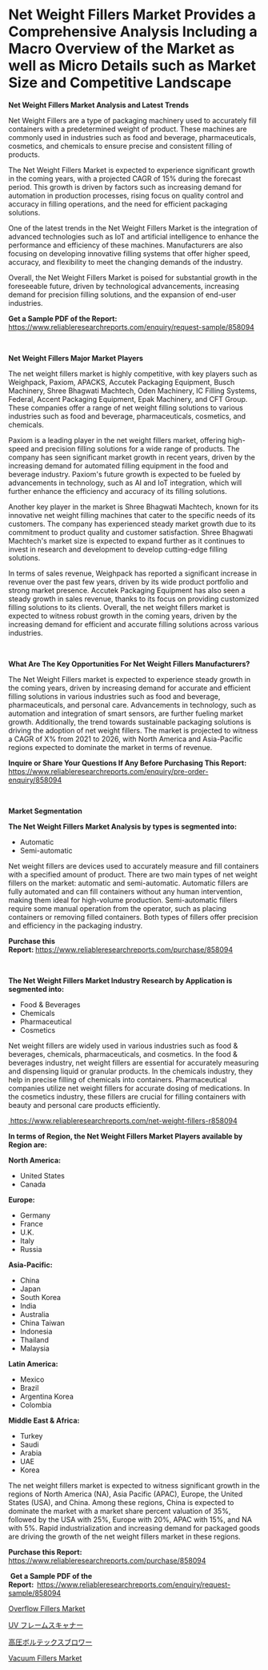 <p><h1>Net Weight Fillers Market Provides a Comprehensive Analysis Including a Macro Overview of the Market as well as Micro Details such as Market Size and Competitive Landscape</h1></p><p><strong>Net Weight Fillers Market Analysis and Latest Trends</strong></p>
<p><p>Net Weight Fillers are a type of packaging machinery used to accurately fill containers with a predetermined weight of product. These machines are commonly used in industries such as food and beverage, pharmaceuticals, cosmetics, and chemicals to ensure precise and consistent filling of products.</p><p>The Net Weight Fillers Market is expected to experience significant growth in the coming years, with a projected CAGR of 15% during the forecast period. This growth is driven by factors such as increasing demand for automation in production processes, rising focus on quality control and accuracy in filling operations, and the need for efficient packaging solutions.</p><p>One of the latest trends in the Net Weight Fillers Market is the integration of advanced technologies such as IoT and artificial intelligence to enhance the performance and efficiency of these machines. Manufacturers are also focusing on developing innovative filling systems that offer higher speed, accuracy, and flexibility to meet the changing demands of the industry.</p><p>Overall, the Net Weight Fillers Market is poised for substantial growth in the foreseeable future, driven by technological advancements, increasing demand for precision filling solutions, and the expansion of end-user industries.</p></p>
<p><strong>Get a Sample PDF of the Report:&nbsp;</strong> <a href="https://www.reliableresearchreports.com/enquiry/request-sample/858094">https://www.reliableresearchreports.com/enquiry/request-sample/858094</a></p>
<p>&nbsp;</p>
<p><strong>Net Weight Fillers Major Market Players</strong></p>
<p><p>The net weight fillers market is highly competitive, with key players such as Weighpack, Paxiom, APACKS, Accutek Packaging Equipment, Busch Machinery, Shree Bhagwati Machtech, Oden Machinery, IC Filling Systems, Federal, Accent Packaging Equipment, Epak Machinery, and CFT Group. These companies offer a range of net weight filling solutions to various industries such as food and beverage, pharmaceuticals, cosmetics, and chemicals.</p><p>Paxiom is a leading player in the net weight fillers market, offering high-speed and precision filling solutions for a wide range of products. The company has seen significant market growth in recent years, driven by the increasing demand for automated filling equipment in the food and beverage industry. Paxiom's future growth is expected to be fueled by advancements in technology, such as AI and IoT integration, which will further enhance the efficiency and accuracy of its filling solutions.</p><p>Another key player in the market is Shree Bhagwati Machtech, known for its innovative net weight filling machines that cater to the specific needs of its customers. The company has experienced steady market growth due to its commitment to product quality and customer satisfaction. Shree Bhagwati Machtech's market size is expected to expand further as it continues to invest in research and development to develop cutting-edge filling solutions.</p><p>In terms of sales revenue, Weighpack has reported a significant increase in revenue over the past few years, driven by its wide product portfolio and strong market presence. Accutek Packaging Equipment has also seen a steady growth in sales revenue, thanks to its focus on providing customized filling solutions to its clients. Overall, the net weight fillers market is expected to witness robust growth in the coming years, driven by the increasing demand for efficient and accurate filling solutions across various industries.</p></p>
<p>&nbsp;</p>
<p><strong>What Are The Key Opportunities For Net Weight Fillers Manufacturers?</strong></p>
<p><p>The Net Weight Fillers market is expected to experience steady growth in the coming years, driven by increasing demand for accurate and efficient filling solutions in various industries such as food and beverage, pharmaceuticals, and personal care. Advancements in technology, such as automation and integration of smart sensors, are further fueling market growth. Additionally, the trend towards sustainable packaging solutions is driving the adoption of net weight fillers. The market is projected to witness a CAGR of X% from 2021 to 2026, with North America and Asia-Pacific regions expected to dominate the market in terms of revenue.</p></p>
<p><strong>Inquire or Share Your Questions If Any Before Purchasing This Report:</strong> <a href="https://www.reliableresearchreports.com/enquiry/pre-order-enquiry/858094">https://www.reliableresearchreports.com/enquiry/pre-order-enquiry/858094</a></p>
<p>&nbsp;</p>
<p><strong>Market Segmentation</strong></p>
<p><strong>The Net Weight Fillers Market Analysis by types is segmented into:</strong></p>
<p><ul><li>Automatic</li><li>Semi-automatic</li></ul></p>
<p><p>Net weight fillers are devices used to accurately measure and fill containers with a specified amount of product. There are two main types of net weight fillers on the market: automatic and semi-automatic. Automatic fillers are fully automated and can fill containers without any human intervention, making them ideal for high-volume production. Semi-automatic fillers require some manual operation from the operator, such as placing containers or removing filled containers. Both types of fillers offer precision and efficiency in the packaging industry.</p></p>
<p><strong>Purchase this Report:&nbsp;</strong><a href="https://www.reliableresearchreports.com/purchase/858094">https://www.reliableresearchreports.com/purchase/858094</a></p>
<p>&nbsp;</p>
<p><strong>The Net Weight Fillers Market Industry Research by Application is segmented into:</strong></p>
<p><ul><li>Food & Beverages</li><li>Chemicals</li><li>Pharmaceutical</li><li>Cosmetics</li></ul></p>
<p><p>Net weight fillers are widely used in various industries such as food & beverages, chemicals, pharmaceuticals, and cosmetics. In the food & beverages industry, net weight fillers are essential for accurately measuring and dispensing liquid or granular products. In the chemicals industry, they help in precise filling of chemicals into containers. Pharmaceutical companies utilize net weight fillers for accurate dosing of medications. In the cosmetics industry, these fillers are crucial for filling containers with beauty and personal care products efficiently.</p></p>
<p><a href="https://www.reliableresearchreports.com/net-weight-fillers-r858094">&nbsp;https://www.reliableresearchreports.com/net-weight-fillers-r858094</a></p>
<p><strong>In terms of Region, the Net Weight Fillers Market Players available by Region are:</strong></p>
<p>
    <p> <strong> North America: </strong>
        <ul>
            <li>United States</li>
            <li>Canada</li>
        </ul>
        </p> 
    <p> <strong> Europe: </strong>
        <ul>
            <li>Germany</li>
            <li>France</li>
            <li>U.K.</li>
            <li>Italy</li>
            <li>Russia</li>
        </ul>
        </p> 
    <p> <strong> Asia-Pacific: </strong>
        <ul>
            <li>China</li>
            <li>Japan</li>
            <li>South Korea</li>
            <li>India</li>
            <li>Australia</li>
            <li>China Taiwan</li>
            <li>Indonesia</li>
            <li>Thailand</li>
            <li>Malaysia</li>
        </ul>
        </p> 
    <p> <strong> Latin America: </strong>
        <ul>
            <li>Mexico</li>
            <li>Brazil</li>
            <li>Argentina Korea</li>
            <li>Colombia</li>
        </ul>
        </p> 
    <p> <strong> Middle East & Africa: </strong>
        <ul>
            <li>Turkey</li>
            <li>Saudi</li>
            <li>Arabia</li>
            <li>UAE</li>
            <li>Korea</li>
        </ul>
    </p>
    </p>
<p><p>The net weight fillers market is expected to witness significant growth in the regions of North America (NA), Asia Pacific (APAC), Europe, the United States (USA), and China. Among these regions, China is expected to dominate the market with a market share percent valuation of 35%, followed by the USA with 25%, Europe with 20%, APAC with 15%, and NA with 5%. Rapid industrialization and increasing demand for packaged goods are driving the growth of the net weight fillers market in these regions.</p></p>
<p><strong>Purchase this Report: </strong><a href="https://www.reliableresearchreports.com/purchase/858094">https://www.reliableresearchreports.com/purchase/858094</a></p>
<p>&nbsp;<strong>Get a Sample PDF of the Report:&nbsp;&nbsp;</strong><a href="https://www.reliableresearchreports.com/enquiry/request-sample/858094">https://www.reliableresearchreports.com/enquiry/request-sample/858094</a></p>
<p><strong></strong></p>
<p><p><a href="https://github.com/brentleyjimmiealvaradoz4l1rea/Market-Research-Report-List-2/blob/main/overflow-fillers-market.md">Overflow Fillers Market</a></p><p><a href="https://github.com/vlcostes/Market-Research-Report-List-1/blob/main/823487129428.md">UV フレームスキャナー</a></p><p><a href="https://github.com/EstaSprer20231/Market-Research-Report-List-1/blob/main/101091229429.md">高圧ボルテックスブロワー</a></p><p><a href="https://github.com/Angelnienowdseej3e45z3p8c/Market-Research-Report-List-2/blob/main/vacuum-fillers-market.md">Vacuum Fillers Market</a></p></p>
